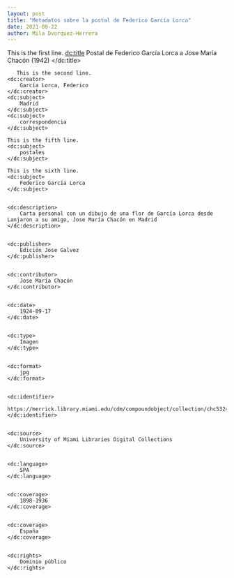 ```yaml
---
layout: post
title: "Metadatos sobre la postal de Federico García Lorca"
date: 2021-09-22
author: Mila Dvorquez-Herrera
---
```

<?xml version="1.0"?>
<metadata
    xmlns:dc="http://purl.org/dc/elements/1.1/">
    
This is the first line. 
    <dc:title> 
        Postal de Federico García Lorca a Jose María Chacón (1942)
    </dc:title> 
    
       This is the second line.     
    <dc:creator> 
        García Lorca, Federico
    </dc:creator> 
    <dc:subject> 
        Madrid
    </dc:subject>
    <dc:subject> 
        correspondencia
    </dc:subject>
    
    This is the fifth line. 
    <dc:subject> 
        postales
    </dc:subject>
    
    This is the sixth line. 
    <dc:subject> 
        Federico García Lorca
    </dc:subject>
    
    
    <dc:description> 
        Carta personal con un dibujo de una flor de García Lorca desde Lanjaron a su amigo, Jose María Chacón en Madrid
    </dc:description>
    
    
    <dc:publisher> 
        Edición Jose Galvez
    </dc:publisher>
    
    
    <dc:contributor> 
        Jose María Chacón
    </dc:contributor>
   
    
    <dc:date> 
        1924-09-17
    </dc:date>
    
    
    <dc:type> 
        Imagen
    </dc:type>
    
    
    <dc:format> 
        jpg
    </dc:format>

    
    <dc:identifier> 
        https://merrick.library.miami.edu/cdm/compoundobject/collection/chc5324/id/31/rec/19
    </dc:identifier>
 
    
    <dc:source> 
        University of Miami Libraries Digital Collections
    </dc:source>
  
    
    <dc:language> 
        SPA
    </dc:language>
  
    
    <dc:coverage> 
        1898-1936
    </dc:coverage>

    
    <dc:coverage> 
        España
    </dc:coverage>
  
    
    <dc:rights> 
        Dominio público
    </dc:rights>
   
    

</metadata>
